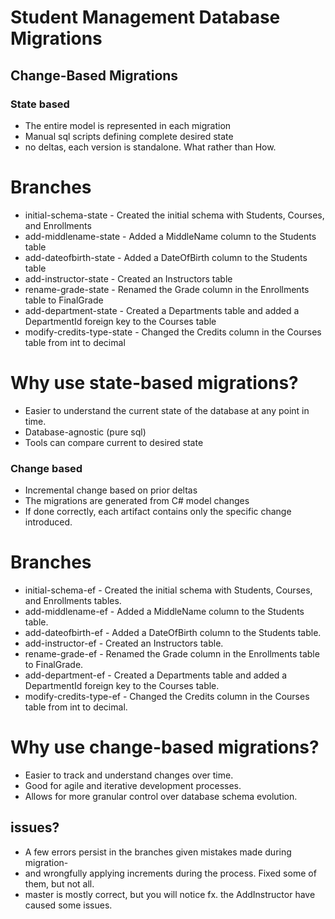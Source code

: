 # Student Management Database Migrations

## Change-Based Migrations

### State based
- The entire model is represented in each migration
- Manual sql scripts defining complete desired state
- no deltas, each version is standalone. What rather than How.
# Branches
- initial-schema-state - Created the initial schema with Students, Courses, and Enrollments
- add-middlename-state - Added a MiddleName column to the Students table
- add-dateofbirth-state - Added a DateOfBirth column to the Students table
- add-instructor-state - Created an Instructors table
- rename-grade-state - Renamed the Grade column in the Enrollments table to FinalGrade
- add-department-state - Created a Departments table and added a DepartmentId foreign key to the Courses table
- modify-credits-type-state - Changed the Credits column in the Courses table from int to decimal
# Why use state-based migrations?
- Easier to understand the current state of the database at any point in time.
- Database-agnostic (pure sql)
- Tools can compare current to desired state

### Change based
- Incremental change based on prior deltas
- The migrations are generated from C# model changes
- If done correctly, each artifact contains only the specific change introduced.
# Branches
- initial-schema-ef - Created the initial schema with Students, Courses, and Enrollments tables.
- add-middlename-ef - Added a MiddleName column to the Students table.
- add-dateofbirth-ef - Added a DateOfBirth column to the Students table.
- add-instructor-ef - Created an Instructors table.
- rename-grade-ef - Renamed the Grade column in the Enrollments table to FinalGrade.
- add-department-ef - Created a Departments table and added a DepartmentId foreign key to the Courses table.
- modify-credits-type-ef - Changed the Credits column in the Courses table from int to decimal.
# Why use change-based migrations?
- Easier to track and understand changes over time.
- Good for agile and iterative development processes.
- Allows for more granular control over database schema evolution.


## issues?
- A few errors persist in the branches given mistakes made during migration-
- and wrongfully applying increments during the process. Fixed some of them, but not all.
- master is mostly correct, but you will notice fx. the AddInstructor have caused some issues.